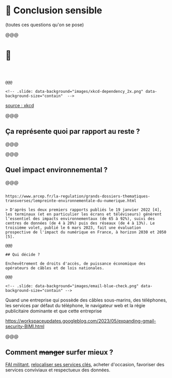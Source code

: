 <!-- .slide: data-background="images/serre-des-comilles.jpg"  data-state="background-dark" id="impact" -->

# 🌿 Conclusion sensible

(toutes ces questions qu'on se pose)

@@@

# 🤩

~~~~



@@@

<!-- .slide: data-background="images/xkcd-dependency_2x.png" data-background-size="contain"  -->

~~~~

[source : xkcd](https://xkcd.com/2347/)

@@@

## Ça représente quoi par rapport au reste ?

@@@

<!-- .slide: data-background="images/stats-usage.png" data-background-size="contain" -->

@@@

## Quel impact environnemental ?

@@@

<!-- .slide: data-background="images/environnement-carbone.png" data-background-size="contain" -->

~~~~

https://www.arcep.fr/la-regulation/grands-dossiers-thematiques-transverses/lempreinte-environnementale-du-numerique.html

> D'après les deux premiers rapports publiés le 19 janvier 2022 [4], les terminaux (et en particulier les écrans et téléviseurs) génèrent l’essentiel des impacts environnementaux (de 65 à 92%), suivi des centres de données (de 4 à 20%) puis des réseaux (de 4 à 13%). Le troisième volet, publié le 6 mars 2023, fait une évaluation prospective de l'impact du numérique en France, à horizon 2030 et 2050 [5].

@@@

## Qui décide ?

Enchevêtrement de droits d'accès, de puissance économique des opérateurs de câbles et de lois nationales.

@@@

<!-- .slide: data-background="images/email-blue-check.png" data-background-size="contain" -->

~~~~

Quand une entreprise qui possède des câbles sous-marins, des téléphones, les services par défaut du téléphone, le navigateur web et la régie publicitaire dominante
et que cette entreprise

https://workspaceupdates.googleblog.com/2023/05/expanding-gmail-security-BIMI.html

@@@

## Comment ~~manger~~ surfer mieux ?

[FAI militant](https://www.fdn.fr/), [relocaliser ses services clés](https://www.chatons.org/), acheter d'occasion, favoriser des services conviviaux et respectueux des données.
